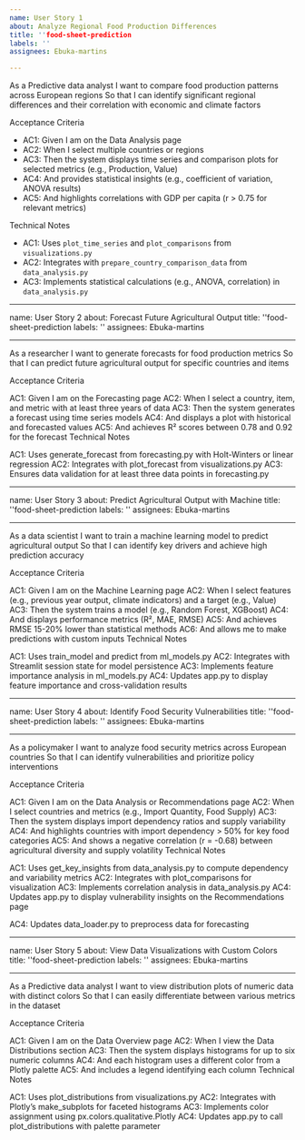 ```yaml
---
name: User Story 1
about: Analyze Regional Food Production Differences
title: ''food-sheet-prediction
labels: ''
assignees: Ebuka-martins

---
```


As a Predictive data analyst
I want to compare food production patterns across European regions
So that I can identify significant regional differences and their correlation with economic and climate factors

Acceptance Criteria
- AC1: Given I am on the Data Analysis page
- AC2: When I select multiple countries or regions
- AC3: Then the system displays time series and comparison plots for selected metrics (e.g., Production, Value)
- AC4: And provides statistical insights (e.g., coefficient of variation, ANOVA results)
- AC5: And highlights correlations with GDP per capita (r > 0.75 for relevant metrics)

Technical Notes
- AC1: Uses `plot_time_series` and `plot_comparisons` from `visualizations.py`
- AC2: Integrates with `prepare_country_comparison_data` from `data_analysis.py`
- AC3: Implements statistical calculations (e.g., ANOVA, correlation) in `data_analysis.py`


---
name: User Story 2
about:  Forecast Future Agricultural Output
title: ''food-sheet-prediction
labels: ''
assignees: Ebuka-martins

---

As a researcher
I want to generate forecasts for food production metrics
So that I can predict future agricultural output for specific countries and items

Acceptance Criteria

AC1: Given I am on the Forecasting page
AC2: When I select a country, item, and metric with at least three years of data
AC3: Then the system generates a forecast using time series models
AC4: And displays a plot with historical and forecasted values
AC5: And achieves R² scores between 0.78 and 0.92 for the forecast
Technical Notes

AC1: Uses generate_forecast from forecasting.py with Holt-Winters or linear regression
AC2: Integrates with plot_forecast from visualizations.py
AC3: Ensures data validation for at least three data points in forecasting.py


---
name: User Story 3
about:  Predict Agricultural Output with Machine
title: ''food-sheet-prediction
labels: ''
assignees: Ebuka-martins

---

As a data scientist
I want to train a machine learning model to predict agricultural output
So that I can identify key drivers and achieve high prediction accuracy

Acceptance Criteria

AC1: Given I am on the Machine Learning page
AC2: When I select features (e.g., previous year output, climate indicators) and a target (e.g., Value)
AC3: Then the system trains a model (e.g., Random Forest, XGBoost)
AC4: And displays performance metrics (R², MAE, RMSE)
AC5: And achieves RMSE 15-20% lower than statistical methods
AC6: And allows me to make predictions with custom inputs
Technical Notes

AC1: Uses train_model and predict from ml_models.py
AC2: Integrates with Streamlit session state for model persistence
AC3: Implements feature importance analysis in ml_models.py
AC4: Updates app.py to display feature importance and cross-validation results


---
name: User Story 4
about:  Identify Food Security Vulnerabilities
title: ''food-sheet-prediction
labels: ''
assignees: Ebuka-martins

---

As a policymaker
I want to analyze food security metrics across European countries
So that I can identify vulnerabilities and prioritize policy interventions

Acceptance Criteria

AC1: Given I am on the Data Analysis or Recommendations page
AC2: When I select countries and metrics (e.g., Import Quantity, Food Supply)
AC3: Then the system displays import dependency ratios and supply variability
AC4: And highlights countries with import dependency > 50% for key food categories
AC5: And shows a negative correlation (r = -0.68) between agricultural diversity and supply volatility
Technical Notes

AC1: Uses get_key_insights from data_analysis.py to compute dependency and variability metrics
AC2: Integrates with plot_comparisons for visualization
AC3: Implements correlation analysis in data_analysis.py
AC4: Updates app.py to display vulnerability insights on the Recommendations page

AC4: Updates data_loader.py to preprocess data for forecasting



---
name: User Story 5
about:  View Data Visualizations with Custom Colors
title: ''food-sheet-prediction
labels: ''
assignees: Ebuka-martins

---

As a Predictive data analyst
I want to view distribution plots of numeric data with distinct colors
So that I can easily differentiate between various metrics in the dataset

Acceptance Criteria

AC1: Given I am on the Data Overview page
AC2: When I view the Data Distributions section
AC3: Then the system displays histograms for up to six numeric columns
AC4: And each histogram uses a different color from a Plotly palette
AC5: And includes a legend identifying each column
Technical Notes

AC1: Uses plot_distributions from visualizations.py
AC2: Integrates with Plotly’s make_subplots for faceted histograms
AC3: Implements color assignment using px.colors.qualitative.Plotly
AC4: Updates app.py to call plot_distributions with palette parameter
